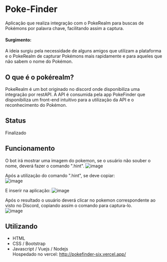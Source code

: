 # Poke-Finder
Aplicação que realiza integração com o PokeRealm para buscas de Pokémons por palavra chave, facilitando assim a captura.  

#### Surgimento:
A ideia surgiu pela necessidade de alguns amigos que utilizam a plataforma e o PokeRealm de capturar Pokémons mais rapidamente e para aqueles que não sabem o nome do Pokémon.

## O que é o pokérealm?
PokeRealm é um bot originado no discord onde disponibiliza uma integração por restAPI.
A API é consumida pela app PokeFinder que disponibiliza um front-end intuitivo para a utilização da API e o reconhecimento do Pokémon.  

## Status
Finalizado

## Funcionamento
  O bot irá mostrar uma imagem do pokemon, se o usuário não souber o nome, deverá fazer o comando ".hint".
  ![image](https://user-images.githubusercontent.com/69728179/90322557-19a4b080-df2c-11ea-81f8-fc9ea43057a1.png)
  
  Após a utilização do comando ".hint", se deve copiar:  
  ![image](https://user-images.githubusercontent.com/69728179/90322469-ddbd1b80-df2a-11ea-91dd-0605077850d0.png)
  
  E inserir na aplicação:
  ![image](https://user-images.githubusercontent.com/69728179/90322518-a9962a80-df2b-11ea-9823-2486f8dd11ac.png)  
  
  Após o resultado o usuário deverá clicar no pokemon correspondente ao visto no Discord, copiando assim o comando para captura-lo.  
  ![image](https://user-images.githubusercontent.com/69728179/90322666-4c02dd80-df2d-11ea-91bb-620ef447740e.png)
  
## Utilizando
  - HTML
  - CSS / Bootstrap
  - Javascript / Vuejs / Nodejs  
Hospedado no vercel: http://pokefinder-six.vercel.app/
